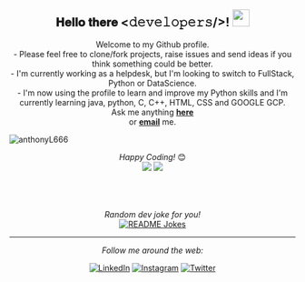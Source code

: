 <div align="center">
 <h2>𝐇𝐞𝐥𝐥𝐨 𝐭𝐡𝐞𝐫𝐞 <𝚍𝚎𝚟𝚎𝚕𝚘𝚙𝚎𝚛𝚜/>! <img src="https://media.tenor.com/SNL9_xhZl9oAAAAi/waving-hand-joypixels.gif" width="30"></h2>
</div>

<div align="center">

Welcome to my Github profile. <br>- Please feel free to clone/fork projects, raise issues and send ideas if you think something could be better.<br>- I'm currently working as a helpdesk, but I'm looking to switch to FullStack, Python or DataScience.<br>- I'm now using the profile to learn and improve my Python skills and I'm currently learning java, python, C, C++, HTML, CSS and GOOGLE GCP.<br>
Ask me anything <a href="https://github.com/anthonyL666/anthonyL666/issues/new"><b>here</b></a><br>
or <a href="mailto:ahy.lm09x2@gmail.com"><b>email</b></a> me.

<p align="left"> <img src="https://komarev.com/ghpvc/?username=anthonyL666&color=brightgreen" alt="anthonyL666" /> </p><i>Happy Coding!</i> 😊 <br>

</div>

<div align="center">
 <div display: flex; flex-direction: column;> 
  <img widht="50%" src="https://github-readme-stats.vercel.app/api?username=anthonyL666&show_icons=true&theme=tokyonight&count_private=true">
  <img widht="100%" src="https://github-readme-stats.vercel.app/api/top-langs/?username=anthonyL666&theme=tokyonight&layout=compact&hide_langs_below=1">
 </div>
<br>

<br><br>
<i>Random dev joke for you!</i><br>
<a href="https://readme-jokes.vercel.app"><img align="center" src="https://readme-jokes.vercel.app/api?theme=tokyonight" alt="README Jokes"></a>

-----------------------------------------------------------------------------------------------------------------------------------------------------

<i>Follow me around the web:</i><br>

<a href="https://www.linkedin.com/in/anthony-lima-campelo/" target="_blank"><img src="https://img.shields.io/badge/LinkedIn-%230077B5.svg?&style=flat-square&logo=linkedin&logoColor=white" alt="LinkedIn"></a>
<a href="https://www.instagram.com/sccp_anthony09/" target="_blank"><img src="https://img.shields.io/badge/Instagram-%23E4405F.svg?&style=flat-square&logo=instagram&logoColor=white" alt="Instagram"></a>
<a href="https://twitter.com/lm09x2" target="_blank"><img src="https://img.shields.io/badge/Twitter-%231DA1F2.svg?&style=flat-square&logo=twitter&logoColor=white" alt="Twitter"></a>
<!---<a href="https://open.spotify.com/user/" target="_blank"><img src="https://img.shields.io/badge/Spotify-%231ED760.svg?&style=flat-square&logo=spotify&logoColor=white" alt="Spotify"></a>
<a href="https://dev.to/" target="_blank"><img src="https://img.shields.io/badge/DEV-%230A0A0A.svg?&style=flat-square&logo=DEV.to&logoColor=white" alt="DEV.to"></a> --->
</div>


